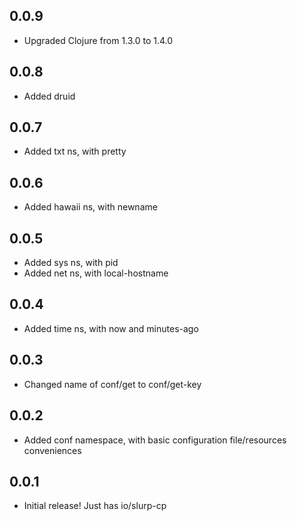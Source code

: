 ## 0.0.9

 * Upgraded Clojure from 1.3.0 to 1.4.0

## 0.0.8

 * Added druid

## 0.0.7

 * Added txt ns, with pretty

## 0.0.6

 * Added hawaii ns, with newname

## 0.0.5

 * Added sys ns, with pid
 * Added net ns, with local-hostname

## 0.0.4

 * Added time ns, with now and minutes-ago

## 0.0.3

 * Changed name of conf/get to conf/get-key

## 0.0.2

 * Added conf namespace, with basic configuration file/resources conveniences

## 0.0.1

 * Initial release! Just has io/slurp-cp
